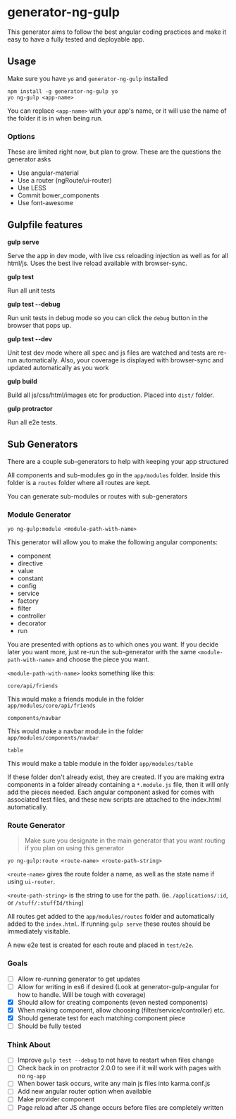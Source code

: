 # generator-ng-gulp

This generator aims to follow the best angular coding practices and make it easy to have a fully tested and deployable app.

## Usage

Make sure you have `yo` and `generator-ng-gulp` installed

`npm install -g generator-ng-gulp yo`  
`yo ng-gulp <app-name>`

You can replace `<app-name>` with your app's name, or it will use the name of the folder it is in when being run.

### Options

These are limited right now, but plan to grow.  These are the questions the generator asks

* Use angular-material
* Use a router (ngRoute/ui-router)
* Use LESS
* Commit bower_components
* Use font-awesome

## Gulpfile features

**gulp serve**

Serve the app in dev mode, with live css reloading injection as well as for all html/js.  Uses the best live reload available with browser-sync.

**gulp test**

Run all unit tests

**gulp test --debug**

Run unit tests in debug mode so you can click the `debug` button in the browser that pops up.

**gulp test --dev**

Unit test dev mode where all spec and js files are watched and tests are re-run automatically.  Also, your coverage is displayed with browser-sync and updated automatically as you work

**gulp build**

Build all js/css/html/images etc for production.  Placed into `dist/` folder.

**gulp protractor**

Run all e2e tests.

## Sub Generators

There are a couple sub-generators to help with keeping your app structured

All components and sub-modules go in the `app/modules` folder.  Inside this folder is a `routes` folder where all routes are kept.

You can generate sub-modules or routes with sub-generators

### Module Generator

`yo ng-gulp:module <module-path-with-name>`

This generator will allow you to make the following angular components:

* component
* directive
* value
* constant
* config
* service
* factory
* filter
* controller
* decorator
* run

You are presented with options as to which ones you want.  If you decide later you want more, just re-run the sub-generator with the same `<module-path-with-name>` and choose the piece you want.

`<module-path-with-name>` looks something like this:

`core/api/friends`

This would make a friends module in the folder `app/modules/core/api/friends`

`components/navbar`

This would make a navbar module in the folder `app/modules/components/navbar`

`table`

This would make a table module in the folder `app/modules/table`

If these folder don't already exist, they are created.  If you are making extra components in a folder already containing a `*.module.js` file, then it will only add the pieces needed.  Each angular component asked for comes with associated test files, and these new scripts are attached to the index.html automatically.

### Route Generator

> Make sure you designate in the main generator that you want routing if you plan on using this generator

`yo ng-gulp:route <route-name> <route-path-string>`

`<route-name>` gives the route folder a name, as well as the state name if using `ui-router`.

`<route-path-string>` is the string to use for the path. (ie. `/applications/:id`, or `/stuff/:stuffId/thing`)

All routes get added to the `app/modules/routes` folder and automatically added to the `index.html`.  If running `gulp serve` these routes should be immediately visitable.

A new e2e test is created for each route and placed in `test/e2e`.

### Goals

* [ ] Allow re-running generator to get updates
* [ ] Allow for writing in es6 if desired (Look at generator-gulp-angular for how to handle.  Will be tough with coverage)
* [x] Should allow for creating components (even nested components)
* [x] When making component, allow choosing (filter/service/controller) etc.
* [x] Should generate test for each matching component piece
* [ ] Should be fully tested

### Think About
* [ ] Improve `gulp test --debug` to not have to restart when files change
* [ ] Check back in on protractor 2.0.0 to see if it will work with pages with no `ng-app`
* [ ] When bower task occurs, write any main js files into karma.conf.js
* [ ] Add new angular router option when available
* [ ] Make provider component
* [ ] Page reload after JS change occurs before files are completely written
